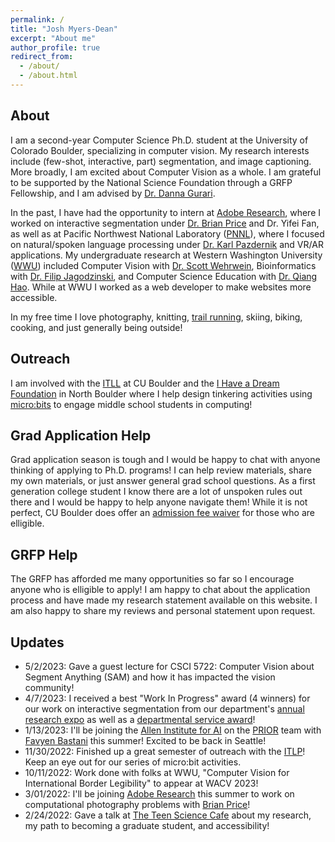 ```yaml
---
permalink: /
title: "Josh Myers-Dean"
excerpt: "About me"
author_profile: true
redirect_from: 
  - /about/
  - /about.html
---
```

## About
I am a second-year Computer Science Ph.D. student at the University of Colorado Boulder, specializing in computer vision. My research interests include (few-shot, interactive, part) segmentation, and image captioning. More broadly, I am excited about Computer Vision as a whole. I am grateful to be supported by the National Science Foundation through a GRFP Fellowship, and I am advised by [Dr. Danna Gurari](https://home.cs.colorado.edu/~DrG/AboutMe.html).

In the past, I have had the opportunity to intern at [Adobe Research](https://research.adobe.com/), where I worked on interactive segmentation under [Dr. Brian Price](https://www.brianpricephd.com/) and Dr. Yifei Fan, as well as at Pacific Northwest National Laboratory ([PNNL](https://www.pnnl.gov/)), where I focused on natural/spoken language processing under [Dr. Karl Pazdernik](https://www.linkedin.com/in/karl-pazdernik-1283b392/) and VR/AR applications. My undergraduate research at Western Washington University ([WWU](https://cs.wwu.edu/)) included Computer Vision with [Dr. Scott Wehrwein](https://facultyweb.cs.wwu.edu/~wehrwes/), Bioinformatics with [Dr. Filip Jagodzinski](https://facultyweb.cs.wwu.edu/~jagodzf/), and Computer Science Education with [Dr. Qiang Hao](https://qhao.info/). While at WWU I worked as a web developer to make websites more accessible. 

In my free time I love photography, knitting, [trail running](https://ultrasignup.com/results_participant.aspx?fname=Josh&lname=Myers-Dean), skiing, biking, cooking, and just generally being outside!


## Outreach
I am involved with the [ITLL](https://itll.colorado.edu/) at CU Boulder and the [I Have a Dream Foundation](https://bouldercounty.ihdf.org/programs/current-classes/diagonal-class/) in North Boulder where I help design tinkering activities using [micro:bits](https://microbit.org/) to engage middle school students in computing!

## Grad Application Help
Grad application season is tough and I would be happy to chat with anyone thinking of applying to Ph.D. programs! I can help review materials, share my own materials, or just answer general grad school questions. As a first generation college student I know there are a lot of unspoken rules out there and I would be happy to help anyone navigate them! While it is not perfect, CU Boulder does offer an [admission fee waiver](https://www.colorado.edu/engineering/admissions/graduate-students/graduate-application-fee-waiver) for those who are elligible.

## GRFP Help
The GRFP has afforded me many opportunities so far so I encourage anyone who is elligible to apply! I am happy to chat about the application process and have made my research statement available on this website. I am also happy to share my reviews and personal statement upon request.

## Updates
- 5/2/2023: Gave a guest lecture for CSCI 5722: Computer Vision about Segment Anything (SAM) and how it has impacted the vision community!
- 4/7/2023: I received a best "Work In Progress" award (4 winners) for our work on interactive segmentation from our department's [annual research expo](https://www.colorado.edu/cs/2023/02/28/computer-science-graduate-research-expo) as well as a [departmental service award](https://www.colorado.edu/cs/news-events/student-awards#outstanding_service-939)!
- 1/13/2023: I'll be joining the [Allen Institute for AI](https://allenai.org/) on the [PRIOR](https://prior.allenai.org/) team with [Favyen Bastani](https://favyen.com/) this summer! Excited to be back in Seattle!
- 11/30/2022: Finished up a great semester of outreach with the [ITLP](https://itll.colorado.edu/)! Keep an eye out for our series of micro:bit activities.
- 10/11/2022: Work done with folks at WWU, "Computer Vision for International Border Legibility" to appear at WACV 2023!
- 3/01/2022: I'll be joining [Adobe Research](https://research.adobe.com/) this summer to work on computational photography problems with [Brian Price](https://www.brianpricephd.com/)!
- 2/24/2022: Gave a talk at [The Teen Science Cafe](https://teensciencecafe.org/cafes/science-discovery-teen-cafe/) about my research, my path to becoming a graduate student, and accessibility! 
